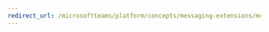 ```yaml
---
redirect_url: /microsoftteams/platform/concepts/messaging-extensions/messaging-extensions-overview
---
```

